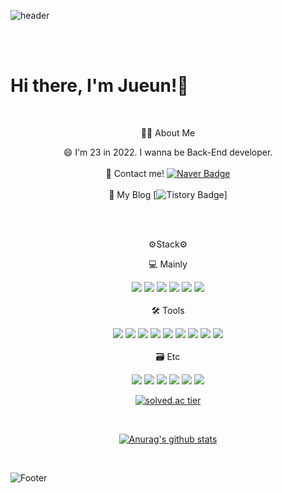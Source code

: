 ![header](https://capsule-render.vercel.app/api?type=soft&color=A8C8F9&height=200&section=header)

<br/>
<br/>

# Hi there, I'm Jueun!👋

<br/>



<div align="center">
  
 👩‍💻 About Me
  <br/>
  
  😄 I'm 23 in 2022. I wanna be Back-End developer.
<br/>
<br/>
📱 Contact me! 
  [![Naver Badge](http://img.shields.io/badge/-Naver-03C75A?style=flat&logo=Naver&link=mailto:dlwndms0812@naver.com)](mailto:dlwndms0812@naver.com)
<br/>
<br/>
📘 My Blog [![Tistory Badge](http://img.shields.io/badge/-Tistory-000000?style=flat&logo=Tistory&link=https://dev-juelee.tistory.com)]

<br/>
<br/>

  ⚙️Stack⚙️
  <br/>
  
  💻 Mainly
 <br/>
 
  <img src="https://img.shields.io/badge/C++-00599C?style=flat-square&logo=C%2B%2B&logoColor=white"/></a> <img src="https://img.shields.io/badge/Java-007396?style=flat-square&logo=Java&logoColor=white"/></a> <img src="https://img.shields.io/badge/MySQL-4479A1?style=flat-square&logo=MySQL&logoColor=white"/></a> <img src="https://img.shields.io/badge/Spring-6DB33F?style=flat-square&logo=Spring&logoColor=white"/></a> <img src="https://img.shields.io/badge/SpringBoot-6DB33F?style=flat-square&logo=SpringBoot&logoColor=white"/></a> <img src="https://img.shields.io/badge/Linux-FCC624?style=flat-square&logo=Linux&logoColor=white"/></a> 
  <br/>
  <br/>
 🛠️ Tools
 <br/>
  
  <img src="https://img.shields.io/badge/Notion-000000?style=flat-square&logo=Notion&logoColor=white"/></a> <img src="https://img.shields.io/badge/Postman-FF6C37?style=flat-square&logo=Postman&logoColor=white"/></a> <img src="https://img.shields.io/badge/Slack-4A154B?style=flat-square&logo=slack&logoColor=white"/></a> <img src="https://img.shields.io/badge/Amazon AWS-232F3E?style=flat-square&logo=Amazon AWS&logoColor=white"/> </a> <img src="https://img.shields.io/badge/Github-181717?style=flat-square&logo=Github&logoColor=white"/></a> 
  <img src="https://img.shields.io/badge/Git-F05032?style=flat-square&logo=Git&logoColor=white"/></a> <img src="https://img.shields.io/badge/IntelliJ IDEA-000000?style=flat-square&logo=IntelliJ IDEA&logoColor=white"/></a> <img src="https://img.shields.io/badge/Visual Studio-5C2D91?style=flat-square&logo=Visual Studio&logoColor=white"/></a> <img src="https://img.shields.io/badge/Visual Studio Code-007ACC?style=flat-square&logo=Visual Studio Code&logoColor=white"/></a>
  <br/>
  <br/>
 🗃️ Etc
  <br/>
  
   <img src="https://img.shields.io/badge/C-A8B9CC?style=flat-square&logo=C&logoColor=white"/></a>
 <img src="https://img.shields.io/badge/Kotlin-0095D5?style=flat-square&logo=Kotlin&logoColor=white"/></a> <img src="https://img.shields.io/badge/Python-3776AB?style=flat-square&logo=Python&logoColor=white"/></a>  <img src="https://img.shields.io/badge/MariaDB-003545?style=flat-square&logo=MariaDB&logoColor=white"/></a>  </a> <img src="https://img.shields.io/badge/Travis CI-3EAAAF?style=flat-square&logo=Travis CI&logoColor=white"/> </a> <img src="https://img.shields.io/badge/Firebase-FFCA28?style=flat-square&logo=Firebase&logoColor=white"/></a>
  


[![solved.ac tier](http://mazassumnida.wtf/api/generate_badge?boj=dlwndms0812)](https://solved.ac/dlwndms0812)

<br/>

[![Anurag's github stats](https://github-readme-stats.vercel.app/api?username=dlwndms0812)](https://github.com/dlwndms0812/github-readme-stats)

<br/>

</div>


![Footer](https://capsule-render.vercel.app/api?type=soft&color=A8C8F9&height=200&section=footer)
